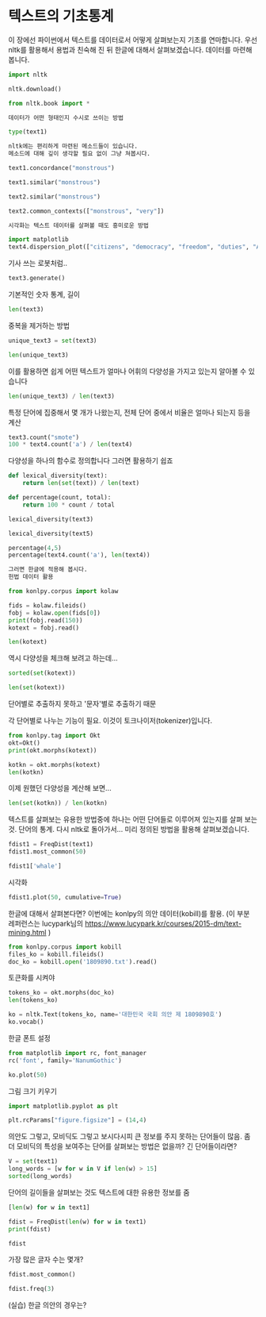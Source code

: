 # 텍스트의 기초통계

이 장에선 파이썬에서 텍스트를 데이터로서 어떻게 살펴보는지 기초를 연마합니다. 
우선 nltk를 활용해서 용법과 친숙해 진 뒤 한글에 대해서 살펴보겠습니다.
데이터를 마련해 봅니다.


```python
import nltk
```


```python
nltk.download()
```


```python
from nltk.book import *
```


```python
데이터가 어떤 형태인지 수시로 쓰이는 방법
```


```python
type(text1)
```


```python
nltk에는 편리하게 마련된 메소드들이 있습니다.
메소드에 대해 깊이 생각할 필요 없이 그냥 쳐봅시다.
```


```python
text1.concordance("monstrous")
```


```python
text1.similar("monstrous")
```


```python
text2.similar("monstrous")
```


```python
text2.common_contexts(["monstrous", "very"])
```


```python
시각화는 텍스트 데이터를 살펴볼 때도 흥미로운 방법
```


```python
import matplotlib
text4.dispersion_plot(["citizens", "democracy", "freedom", "duties", "Amercia"])
```

기사 쓰는 로봇처럼..


```python
text3.generate()
```

기본적인 숫자 통계, 길이


```python
len(text3)
```

중복을 제거하는 방법


```python
unique_text3 = set(text3)
```


```python
len(unique_text3)
```

이를 활용하면 쉽게 어떤 텍스트가 얼마나 어휘의 다양성을 가지고 있는지 알아볼 수 있습니다


```python
len(unique_text3) / len(text3)
```

특정 단어에 집중해서 몇 개가 나왔는지, 전체 단어 중에서 비율은 얼마나 되는지 등을 계산


```python
text3.count("smote")
100 * text4.count('a') / len(text4)
```

다양성을 하나의 함수로 정의합니다
그러면 활용하기 쉽죠


```python
def lexical_diversity(text):
    return len(set(text)) / len(text)

def percentage(count, total):
    return 100 * count / total
```


```python
lexical_diversity(text3)
```


```python
lexical_diversity(text5)
```


```python
percentage(4,5)
percentage(text4.count('a'), len(text4))
```


```python
그러면 한글에 적용해 봅시다.
헌법 데이터 활용
```


```python
from konlpy.corpus import kolaw
```


```python
fids = kolaw.fileids()
fobj = kolaw.open(fids[0])
print(fobj.read(150))
kotext = fobj.read()
```


```python
len(kotext)
```

역시 다양성을 체크해 보려고 하는데...


```python
sorted(set(kotext))
```


```python
len(set(kotext))
```

단어별로 추출하지 못하고 '문자'별로 추출하기 때문

각 단어별로 나누는 기능이 필요. 
이것이 토크나이저(tokenizer)입니다.


```python
from konlpy.tag import Okt
okt=Okt()
print(okt.morphs(kotext))
```


```python
kotkn = okt.morphs(kotext)
len(kotkn)
```

이제 원했던 다양성을 계산해 보면...


```python
len(set(kotkn)) / len(kotkn)
```

텍스트를 살펴보는 유용한 방법중에 하나는 어떤 단어들로 이루어져 있는지를 살펴 보는 것. 
단어의 통계.
다시 nltk로 돌아가서... 미리 정의된 방법을 활용해 살펴보겠습니다.


```python
fdist1 = FreqDist(text1)
fdist1.most_common(50)
```


```python
fdist1['whale']
```

시각화


```python
fdist1.plot(50, cumulative=True)
```

한글에 대해서 살펴본다면? 
이번에는 konlpy의 의안 데이터(kobill)를 활용. 
(이 부분 레퍼런스는 lucypark님의
https://www.lucypark.kr/courses/2015-dm/text-mining.html )


```python
from konlpy.corpus import kobill
files_ko = kobill.fileids()
doc_ko = kobill.open('1809890.txt').read()
```

토큰화를 시켜야


```python
tokens_ko = okt.morphs(doc_ko)
len(tokens_ko)
```


```python
ko = nltk.Text(tokens_ko, name='대한민국 국회 의안 제 1809890호')
ko.vocab()
```

한글 폰트 설정


```python
from matplotlib import rc, font_manager
rc('font', family='NanumGothic')
```


```python
ko.plot(50)
```

그림 크기 키우기


```python
import matplotlib.pyplot as plt

plt.rcParams["figure.figsize"] = (14,4)
```

의안도 그렇고, 모비딕도 그렇고
보시다시피 큰 정보를 주지 못하는 단어들이 많음.
좀 더 모비딕의 특성을 보여주는 단어를 살펴보는 방법은 없을까?
긴 단어들이라면?


```python
V = set(text1)
long_words = [w for w in V if len(w) > 15]
sorted(long_words)
```

단어의 길이들을 살펴보는 것도 텍스트에 대한 유용한 정보를 줌


```python
[len(w) for w in text1]
```


```python
fdist = FreqDist(len(w) for w in text1)
print(fdist)
```


```python
fdist
```

가장 많은 글자 수는 몇개?


```python
fdist.most_common()
```


```python
fdist.freq(3)
```

(실습) 한글 의안의 경우는? 
